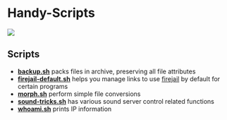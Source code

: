 # Handy-Scripts
![](https://img.shields.io/github/languages/top/Elvyria/Handy-Scripts?style=flat-square)

## Scripts
* [**backup.sh**](scripts/backup.sh) packs files in archive, preserving all file attributes
* [**firejail-default.sh**](scripts/firejail-default.sh) helps you manage links to use [firejail](https://github.com/netblue30/firejail) by default for certain programs
* [**morph.sh**](scripts/morph.sh) perform simple file conversions
* [**sound-tricks.sh**](scripts/sound-tricks.sh) has various sound server control related functions
* [**whoami.sh**](scripts/whoami.sh) prints IP information
